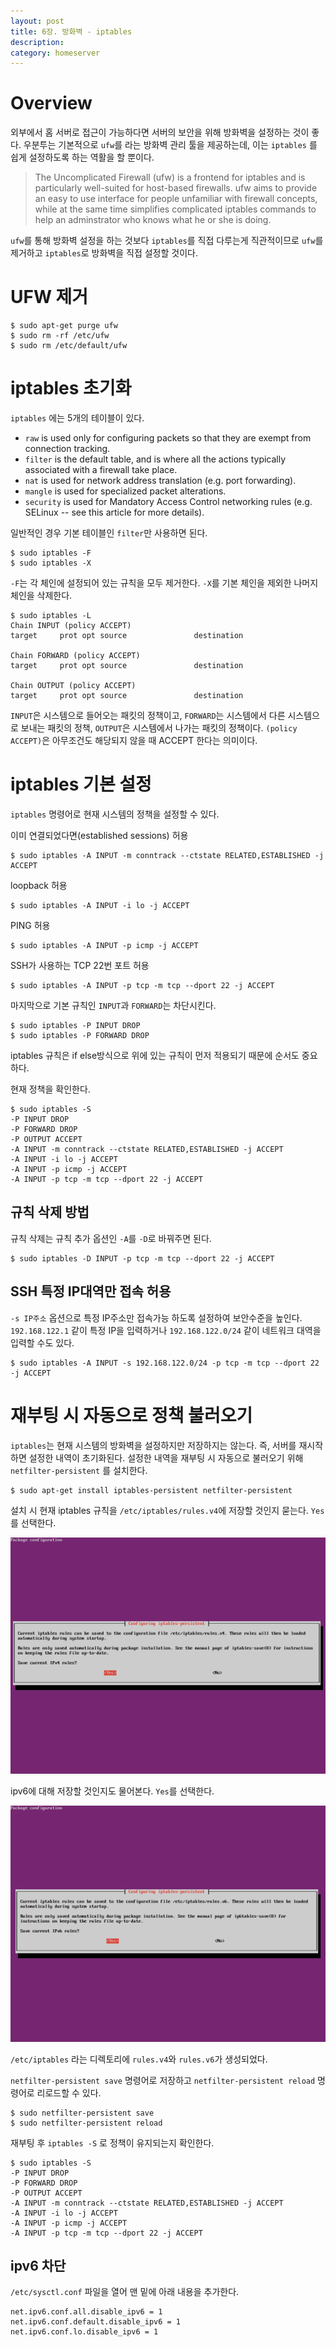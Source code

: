 ```yaml
---
layout: post
title: 6장. 방화벽 - iptables
description:
category: homeserver
---
```


# Overview

외부에서 홈 서버로 접근이 가능하다면 서버의 보안을 위해 방화벽을 설정하는 것이 좋다. 우분투는 기본적으로 `ufw`를 라는 방화벽 관리 툴을 제공하는데, 이는 `iptables` 를 쉽게 설정하도록 하는 역활을 할 뿐이다.

>The Uncomplicated Firewall (ufw) is a frontend for iptables and is particularly well-suited for host-based firewalls. ufw aims to provide an easy to use interface for people unfamiliar with firewall concepts, while at the same time simplifies complicated iptables commands to help an adminstrator who knows what he or she is doing.

`ufw`를 통해 방화벽 설정을 하는 것보다 `iptables`를 직접 다루는게 직관적이므로 `ufw`를 제거하고 `iptables`로 방화벽을 직접 설정할 것이다.

# UFW 제거

```
$ sudo apt-get purge ufw
$ sudo rm -rf /etc/ufw
$ sudo rm /etc/default/ufw
```

# iptables 초기화

`iptables` 에는 5개의 테이블이 있다.
- `raw` is used only for configuring packets so that they are exempt from connection tracking.
- `filter` is the default table, and is where all the actions typically associated with a firewall take place.
- `nat` is used for network address translation (e.g. port forwarding).
- `mangle` is used for specialized packet alterations.
- `security` is used for Mandatory Access Control networking rules (e.g. SELinux -- see this article for more details).

일반적인 경우 기본 테이블인 `filter`만 사용하면 된다.

```
$ sudo iptables -F
$ sudo iptables -X
```
`-F`는 각 체인에 설정되어 있는 규칙을 모두 제거한다. `-X`를 기본 체인을 제외한 나머지 체인을 삭제한다.

```
$ sudo iptables -L
Chain INPUT (policy ACCEPT)
target     prot opt source               destination         

Chain FORWARD (policy ACCEPT)
target     prot opt source               destination         

Chain OUTPUT (policy ACCEPT)
target     prot opt source               destination 
```

`INPUT`은 시스템으로 들어오는 패킷의 정책이고, `FORWARD`는 시스템에서 다른 시스템으로 보내는 패킷의 정책, `OUTPUT`은 시스템에서 나가는 패킷의 정책이다. `(policy ACCEPT)`은 아무조건도 해당되지 않을 때 ACCEPT 한다는 의미이다.

# iptables 기본 설정

`iptables` 명령어로 현재 시스템의 정책을 설정할 수 있다.

이미 연결되었다면(established sessions) 허용
```
$ sudo iptables -A INPUT -m conntrack --ctstate RELATED,ESTABLISHED -j ACCEPT
```

loopback 허용
```
$ sudo iptables -A INPUT -i lo -j ACCEPT
```

PING 허용
```
$ sudo iptables -A INPUT -p icmp -j ACCEPT
```

SSH가 사용하는 TCP 22번 포트 허용
```
$ sudo iptables -A INPUT -p tcp -m tcp --dport 22 -j ACCEPT
```

마지막으로 기본 규칙인 `INPUT`과 `FORWARD`는 차단시킨다.
```
$ sudo iptables -P INPUT DROP
$ sudo iptables -P FORWARD DROP
```

iptables 규칙은 if else방식으로 위에 있는 규칙이 먼저 적용되기 때문에 순서도 중요하다.

현재 정책을 확인한다.

```
$ sudo iptables -S
-P INPUT DROP
-P FORWARD DROP
-P OUTPUT ACCEPT
-A INPUT -m conntrack --ctstate RELATED,ESTABLISHED -j ACCEPT
-A INPUT -i lo -j ACCEPT
-A INPUT -p icmp -j ACCEPT
-A INPUT -p tcp -m tcp --dport 22 -j ACCEPT
```

## 규칙 삭제 방법
규칙 삭제는 규칙 추가 옵션인 `-A`를 `-D`로 바꿔주면 된다. 

```
$ sudo iptables -D INPUT -p tcp -m tcp --dport 22 -j ACCEPT
```

## SSH 특정 IP대역만 접속 허용
 `-s IP주소` 옵션으로 특정 IP주소만 접속가능 하도록 설정하여 보안수준을 높인다. `192.168.122.1` 같이 특정 IP을 입력하거나 `192.168.122.0/24` 같이 네트워크 대역을 입력할 수도 있다.

```
$ sudo iptables -A INPUT -s 192.168.122.0/24 -p tcp -m tcp --dport 22 -j ACCEPT
```

# 재부팅 시 자동으로 정책 불러오기

`iptables`는 현재 시스템의 방화벽을 설정하지만 저장하지는 않는다. 즉, 서버를 재시작하면 설정한 내역이 초기화된다. 설정한 내역을 재부팅 시 자동으로 불러오기 위해 `netfilter-persistent` 를 설치한다.

```
$ sudo apt-get install iptables-persistent netfilter-persistent
```

설치 시 현재 iptables 규칙을 `/etc/iptables/rules.v4`에 저장할 것인지 묻는다. `Yes`를 선택한다.

![](/images/ubuntu1804/42.png)

ipv6에 대해 저장할 것인지도 물어본다. `Yes`를 선택한다.

![](/images/ubuntu1804/43.png)

`/etc/iptables` 라는 디렉토리에 `rules.v4`와 `rules.v6`가 생성되었다.

`netfilter-persistent save` 명령어로 저장하고 `netfilter-persistent reload` 명령어로 리로드할 수 있다.

```
$ sudo netfilter-persistent save
$ sudo netfilter-persistent reload
```

재부팅 후 `iptables -S` 로 정책이 유지되는지 확인한다.

```
$ sudo iptables -S
-P INPUT DROP
-P FORWARD DROP
-P OUTPUT ACCEPT
-A INPUT -m conntrack --ctstate RELATED,ESTABLISHED -j ACCEPT
-A INPUT -i lo -j ACCEPT
-A INPUT -p icmp -j ACCEPT
-A INPUT -p tcp -m tcp --dport 22 -j ACCEPT
```

## ipv6 차단

 `/etc/sysctl.conf` 파일을 열어 맨 밑에 아래 내용을 추가한다.

```
net.ipv6.conf.all.disable_ipv6 = 1
net.ipv6.conf.default.disable_ipv6 = 1
net.ipv6.conf.lo.disable_ipv6 = 1
```
